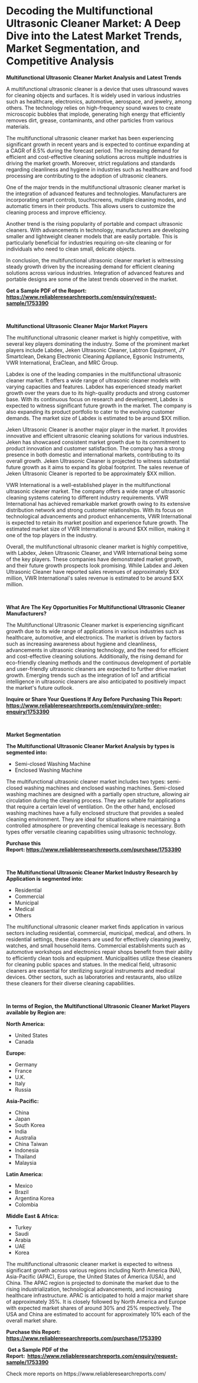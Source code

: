 <p><h1>Decoding the Multifunctional Ultrasonic Cleaner Market: A Deep Dive into the Latest Market Trends, Market Segmentation, and Competitive Analysis</h1></p><p><strong>Multifunctional Ultrasonic Cleaner Market Analysis and Latest Trends</strong></p>
<p><p>A multifunctional ultrasonic cleaner is a device that uses ultrasound waves for cleaning objects and surfaces. It is widely used in various industries such as healthcare, electronics, automotive, aerospace, and jewelry, among others. The technology relies on high-frequency sound waves to create microscopic bubbles that implode, generating high energy that efficiently removes dirt, grease, contaminants, and other particles from various materials.</p><p>The multifunctional ultrasonic cleaner market has been experiencing significant growth in recent years and is expected to continue expanding at a CAGR of 8.5% during the forecast period. The increasing demand for efficient and cost-effective cleaning solutions across multiple industries is driving the market growth. Moreover, strict regulations and standards regarding cleanliness and hygiene in industries such as healthcare and food processing are contributing to the adoption of ultrasonic cleaners.</p><p>One of the major trends in the multifunctional ultrasonic cleaner market is the integration of advanced features and technologies. Manufacturers are incorporating smart controls, touchscreens, multiple cleaning modes, and automatic timers in their products. This allows users to customize the cleaning process and improve efficiency.</p><p>Another trend is the rising popularity of portable and compact ultrasonic cleaners. With advancements in technology, manufacturers are developing smaller and lightweight cleaner models that are easily portable. This is particularly beneficial for industries requiring on-site cleaning or for individuals who need to clean small, delicate objects.</p><p>In conclusion, the multifunctional ultrasonic cleaner market is witnessing steady growth driven by the increasing demand for efficient cleaning solutions across various industries. Integration of advanced features and portable designs are some of the latest trends observed in the market.</p></p>
<p><strong>Get a Sample PDF of the Report:&nbsp; <a href="https://www.reliableresearchreports.com/enquiry/request-sample/1753390">https://www.reliableresearchreports.com/enquiry/request-sample/1753390</a></strong></p>
<p>&nbsp;</p>
<p><strong>Multifunctional Ultrasonic Cleaner Major Market Players</strong></p>
<p><p>The multifunctional ultrasonic cleaner market is highly competitive, with several key players dominating the industry. Some of the prominent market players include Labdex, Jeken Ultrasonic Cleaner, Labtron Equipment, JY Smartclean, Dekang Electronic Cleaning Appliance, Egsonic Instruments, VWR International, EraClean, and MRC Group.</p><p>Labdex is one of the leading companies in the multifunctional ultrasonic cleaner market. It offers a wide range of ultrasonic cleaner models with varying capacities and features. Labdex has experienced steady market growth over the years due to its high-quality products and strong customer base. With its continuous focus on research and development, Labdex is expected to witness significant future growth in the market. The company is also expanding its product portfolio to cater to the evolving customer demands. The market size of Labdex is estimated to be around $XX million.</p><p>Jeken Ultrasonic Cleaner is another major player in the market. It provides innovative and efficient ultrasonic cleaning solutions for various industries. Jeken has showcased consistent market growth due to its commitment to product innovation and customer satisfaction. The company has a strong presence in both domestic and international markets, contributing to its overall growth. Jeken Ultrasonic Cleaner is projected to witness substantial future growth as it aims to expand its global footprint. The sales revenue of Jeken Ultrasonic Cleaner is reported to be approximately $XX million.</p><p>VWR International is a well-established player in the multifunctional ultrasonic cleaner market. The company offers a wide range of ultrasonic cleaning systems catering to different industry requirements. VWR International has achieved remarkable market growth owing to its extensive distribution network and strong customer relationships. With its focus on technological advancements and product enhancements, VWR International is expected to retain its market position and experience future growth. The estimated market size of VWR International is around $XX million, making it one of the top players in the industry.</p><p>Overall, the multifunctional ultrasonic cleaner market is highly competitive, with Labdex, Jeken Ultrasonic Cleaner, and VWR International being some of the key players. These companies have demonstrated market growth, and their future growth prospects look promising. While Labdex and Jeken Ultrasonic Cleaner have reported sales revenues of approximately $XX million, VWR International's sales revenue is estimated to be around $XX million.</p></p>
<p>&nbsp;</p>
<p><strong>What Are The Key Opportunities For Multifunctional Ultrasonic Cleaner Manufacturers?</strong></p>
<p><p>The Multifunctional Ultrasonic Cleaner market is experiencing significant growth due to its wide range of applications in various industries such as healthcare, automotive, and electronics. The market is driven by factors such as increasing awareness about hygiene and cleanliness, advancements in ultrasonic cleaning technology, and the need for efficient and cost-effective cleaning solutions. Additionally, the rising demand for eco-friendly cleaning methods and the continuous development of portable and user-friendly ultrasonic cleaners are expected to further drive market growth. Emerging trends such as the integration of IoT and artificial intelligence in ultrasonic cleaners are also anticipated to positively impact the market's future outlook.</p></p>
<p><strong>Inquire or Share Your Questions If Any Before Purchasing This Report: <a href="https://www.reliableresearchreports.com/enquiry/pre-order-enquiry/1753390">https://www.reliableresearchreports.com/enquiry/pre-order-enquiry/1753390</a></strong></p>
<p>&nbsp;</p>
<p><strong>Market Segmentation</strong></p>
<p><strong>The Multifunctional Ultrasonic Cleaner Market Analysis by types is segmented into:</strong></p>
<p><ul><li>Semi-closed Washing Machine</li><li>Enclosed Washing Machine</li></ul></p>
<p><p>The multifunctional ultrasonic cleaner market includes two types: semi-closed washing machines and enclosed washing machines. Semi-closed washing machines are designed with a partially open structure, allowing air circulation during the cleaning process. They are suitable for applications that require a certain level of ventilation. On the other hand, enclosed washing machines have a fully enclosed structure that provides a sealed cleaning environment. They are ideal for situations where maintaining a controlled atmosphere or preventing chemical leakage is necessary. Both types offer versatile cleaning capabilities using ultrasonic technology.</p></p>
<p><strong>Purchase this Report:&nbsp;<a href="https://www.reliableresearchreports.com/purchase/1753390">https://www.reliableresearchreports.com/purchase/1753390</a></strong></p>
<p>&nbsp;</p>
<p><strong>The Multifunctional Ultrasonic Cleaner Market Industry Research by Application is segmented into:</strong></p>
<p><ul><li>Residential</li><li>Commercial</li><li>Municipal</li><li>Medical</li><li>Others</li></ul></p>
<p><p>The multifunctional ultrasonic cleaner market finds application in various sectors including residential, commercial, municipal, medical, and others. In residential settings, these cleaners are used for effectively cleaning jewelry, watches, and small household items. Commercial establishments such as automotive workshops and electronics repair shops benefit from their ability to efficiently clean tools and equipment. Municipalities utilize these cleaners for cleaning public spaces and statues. In the medical field, ultrasonic cleaners are essential for sterilizing surgical instruments and medical devices. Other sectors, such as laboratories and restaurants, also utilize these cleaners for their diverse cleaning capabilities.</p></p>
<p>&nbsp;</p>
<p><strong>In terms of Region, the Multifunctional Ultrasonic Cleaner Market Players available by Region are:</strong></p>
<p>
    <p> <strong> North America: </strong>
        <ul>
            <li>United States</li>
            <li>Canada</li>
        </ul>
        </p> 
    <p> <strong> Europe: </strong>
        <ul>
            <li>Germany</li>
            <li>France</li>
            <li>U.K.</li>
            <li>Italy</li>
            <li>Russia</li>
        </ul>
        </p> 
    <p> <strong> Asia-Pacific: </strong>
        <ul>
            <li>China</li>
            <li>Japan</li>
            <li>South Korea</li>
            <li>India</li>
            <li>Australia</li>
            <li>China Taiwan</li>
            <li>Indonesia</li>
            <li>Thailand</li>
            <li>Malaysia</li>
        </ul>
        </p> 
    <p> <strong> Latin America: </strong>
        <ul>
            <li>Mexico</li>
            <li>Brazil</li>
            <li>Argentina Korea</li>
            <li>Colombia</li>
        </ul>
        </p> 
    <p> <strong> Middle East & Africa: </strong>
        <ul>
            <li>Turkey</li>
            <li>Saudi</li>
            <li>Arabia</li>
            <li>UAE</li>
            <li>Korea</li>
        </ul>
    </p>
    </p>
<p><p>The multifunctional ultrasonic cleaner market is expected to witness significant growth across various regions including North America (NA), Asia-Pacific (APAC), Europe, the United States of America (USA), and China. The APAC region is projected to dominate the market due to the rising industrialization, technological advancements, and increasing healthcare infrastructure. APAC is anticipated to hold a major market share of approximately 35%. It is closely followed by North America and Europe with expected market shares of around 30% and 25% respectively. The USA and China are estimated to account for approximately 10% each of the overall market share.</p></p>
<p><strong>Purchase this Report: <a href="https://www.reliableresearchreports.com/purchase/1753390">https://www.reliableresearchreports.com/purchase/1753390</a></strong></p>
<p>&nbsp;<strong>Get a Sample PDF of the Report:&nbsp;&nbsp;<a href="https://www.reliableresearchreports.com/enquiry/request-sample/1753390">https://www.reliableresearchreports.com/enquiry/request-sample/1753390</a></strong></p>
<p><strong></strong></p>
<p>Check more reports on https://www.reliableresearchreports.com/</p>
